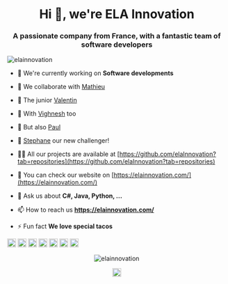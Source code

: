 <h1 align="center">Hi 👋, we're ELA Innovation</h1>
<h3 align="center">A passionate company from France, with a fantastic team of software developers</h3>
<p align="left"> <img src="https://komarev.com/ghpvc/?username=elainnovation" alt="elainnovation" /> </p>

- 🔭 We're currently working on **Software developments**

- 👯 We collaborate with [Mathieu](https://github.com/matbuster)

- 🤔 The junior [Valentin](https://github.com/KaplaCat)

- 👯 With [Vighnesh](https://github.com/elaVGT) too

- 👯 But also [Paul](https://github.com/pfournier09)

- 👯 [Stephane](https://github.com/Ste-Bon) our new challenger!

- 👨‍💻 All our projects are available at [https://github.com/elaInnovation?tab=repositories](https://github.com/elaInnovation?tab=repositories)

- 📝 You can check our website on [https://elainnovation.com/](https://elainnovation.com/)

- 💬 Ask us about **C#, Java, Python, ...**

- 📫 How to reach us **https://elainnovation.com/**

- ⚡ Fun fact **We love special tacos**

<p align="left"><img src="https://konpa.github.io/devicon/devicon.git/icons/android/android-original-wordmark.svg" alt="android" width="20" height="20"/> <img src="https://konpa.github.io/devicon/devicon.git/icons/c/c-original.svg" alt="c" width="20" height="20"/> <img src="https://konpa.github.io/devicon/devicon.git/icons/cplusplus/cplusplus-original.svg" alt="cplusplus" width="20" height="20"/> <img src="https://konpa.github.io/devicon/devicon.git/icons/csharp/csharp-original.svg" alt="csharp" width="20" height="20"/> <img src="https://konpa.github.io/devicon/devicon.git/icons/java/java-original-wordmark.svg" alt="java" width="20" height="20"/> <img src="https://konpa.github.io/devicon/devicon.git/icons/python/python-original-wordmark.svg" alt="python" width="20" height="20"/> <img src="https://konpa.github.io/devicon/devicon.git/icons/swift/swift-original-wordmark.svg" alt="swift" width="20" height="20"/></p><p align="center"> <img src="https://github-readme-stats.vercel.app/api?username=elainnovation&show_icons=true" alt="elainnovation" /> </p>

<p align="center">
<a href="https://www.linkedin.com/company/elainnovation/" target="blank"><img align="center" src="https://cdn.jsdelivr.net/npm/simple-icons@3.0.1/icons/linkedin.svg" alt="ela-innovation-france" height="20" width="20" /></a>
</p>
